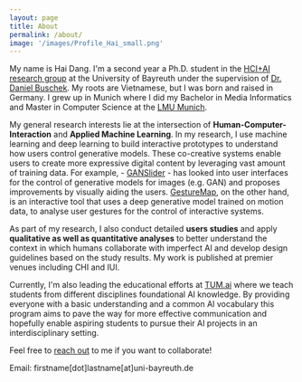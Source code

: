 ```yaml
---
layout: page
title: About
permalink: /about/
image: '/images/Profile_Hai_small.png'
---
```


My name is Hai Dang. I'm a second year a Ph.D. student in the <a href="https://www.hciai.uni-bayreuth.de/en/index.html">HCI+AI research group</a> at the University of Bayreuth under the supervision of <a href="http://www.daniel-buschek.de/intro">Dr. Daniel Buschek</a>. My roots are Vietnamese, but I was born and raised in Germany. I grew up in Munich where I did my Bachelor in Media Informatics and Master in Computer Science at the <a href="https://www.lmu.de/de/index.html">LMU Munich</a>.

My general research interests lie at the intersection of **Human-Computer-Interaction** and **Applied Machine Learning**. In my research, I use machine learning and deep learning to build interactive prototypes to understand how users control generative models. These co-creative systems enable users to create more expressive digital content by leveraging vast amount of training data. For example, - <a href="{% post_url 2022-02-01-ganslider %}">GANSlider</a> - has looked into user interfaces for the control of generative models for images (e.g. GAN) and proposes improvements by visually aiding the users. <a href="{% post_url 2021-02-01-gesturemap %}">GestureMap</a>, on the other hand, is an interactive tool that uses a deep generative model trained on motion data, to analyse user gestures for the control of interactive systems.

As part of my research, I also conduct detailed **users studies** and apply **qualitative as well as quantitative analyses** to better understand the context in which humans collaborate with imperfect AI and develop design guidelines based on the study results. My work is published at premier venues including CHI and IUI.

Currently, I'm also leading the educational efforts at <a href="https://tum-ai.com">TUM.ai</a> where we teach students from different disciplines foundational AI knowledge. By providing everyone with a basic understanding and a common AI vocabulary this program aims to pave the way for more effective communication and hopefully enable aspiring students to pursue their AI projects in an interdisciplinary setting.

Feel free to <a href="/contact">reach out</a> to me if you want to collaborate!

Email:
firstname[dot]lastname[at]uni-bayreuth.de